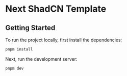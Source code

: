 # Next ShadCN Template

## Getting Started

To run the project locally, first install the dependencies:

```bash
pnpm install
```

Next, run the development server:

```bash
pnpm dev
```
